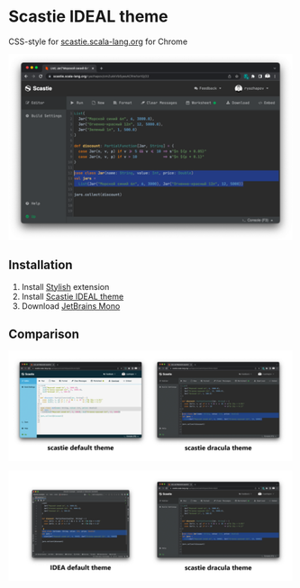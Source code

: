 # Scastie IDEAL theme

CSS-style for [scastie.scala-lang.org](https://scastie.scala-lang.org/) for Chrome

![](/images/scastie-dracula.png)

## Installation

1. Install [Stylish](https://chrome.google.com/webstore/detail/stylus/clngdbkpkpeebahjckkjfobafhncgmne?hl=en) extension
2. Install [Scastie IDEAL theme](https://userstyles.world/style/5005/scastie-ideal-theme)
3. Download [JetBrains Mono](https://www.jetbrains.com/lp/mono/)

## Comparison

![](/images/default-vs-dracula.png)

![](/images/idea-vs-scastie.png)

